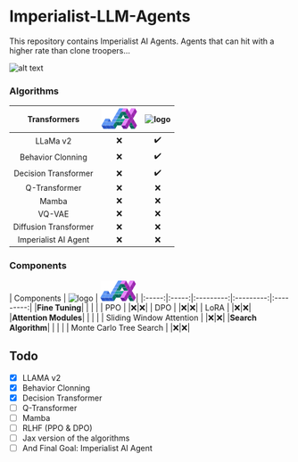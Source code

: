 # Imperialist-LLM-Agents

This repository contains Imperialist AI Agents. Agents that can hit with a higher rate than clone troopers...



![alt text](img/1500x500.jpg)



### **Algorithms**

| Transformers |  <img src="https://raw.githubusercontent.com/google/jax/main/images/jax_logo_250px.png" width = 64px alt="logo"></img> | <img src="https://pytorch.org/assets/images/pytorch-logo.png" width = 50px  height = 50px alt="logo"></img> |
|:-----:|:---------:|:---------:|
|  LLaMa v2  |:x:|:heavy_check_mark:|
|  Behavior Clonning  |:x:|:heavy_check_mark:|
|  Decision Transformer  |:x:|:heavy_check_mark:|
|  Q-Transformer  |:x:|:x:|
|  Mamba  |:x:|:x:|
|  VQ-VAE  |:x:|:x:|
|  Diffusion Transformer  |:x:|:x:|
|  Imperialist AI Agent  |:x:|:x:|



### **Components**

| Components | <img src="https://pytorch.org/assets/images/pytorch-logo.png" width = 50px  height = 50px alt="logo"></img> | <img src="https://raw.githubusercontent.com/google/jax/main/images/jax_logo_250px.png" width = 64px alt="logo"></img>|
|:-----:|:-----:|:---------:|:---------:|:---------:|
|**Fine Tuning**| | | |
| PPO | |:x:|:x:|
| DPO | |:x:|:x:|
| LoRA | |:x:|:x:|
|**Attention Modules**| | | |
| Sliding Window Attention | |:x:|:x:|
|**Search Algorithm**| | | |
| Monte Carlo Tree Search | |:x:|:x:|


## Todo

- [x] LLAMA v2
- [x] Behavior Clonning
- [x] Decision Transformer
- [ ] Q-Transformer
- [ ] Mamba
- [ ] RLHF (PPO & DPO)
- [ ] Jax version of the algorithms
- [ ] And Final Goal: Imperialist AI Agent
